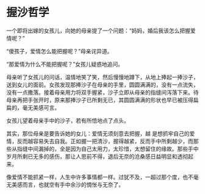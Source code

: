 # 握沙哲学

一个即将出嫁的女孩儿，向她的母亲提了一个问题：“妈妈，婚后我该怎么把握爱情呢？” 

“傻孩子，爱情怎么能把握呢？”母亲诧异道。 

“那爱情为什么不能把握呢？”女孩儿疑惑地追问。 

母亲听了女孩儿的问话，温情地笑了笑，然后慢慢地蹲下，从地上捧起一捧沙子，送到女儿的面前。女孩发现那捧沙子在母亲的手里，圆圆满满的，没有一点流失，没有一点撒落。接着母亲用力将双手握紧，沙子立即从母亲的指缝间泻落下来。待母亲再把手张开时，原来那捧沙子已所剩无已，其圆圆满满的形状也早已被压得扁扁的，毫无美感可言。 

女孩儿望着母亲手中的沙子，若有所悟地点了点头。 

其实，那位母亲是要告诉她的女儿：爱情无须刻意去把握，越 是想抓牢自己的爱情，反而越容易失去自我。正如握一把清沙，握得越紧，反而手中所剩越少，而那些从指缝中间漏掉的，全是因为自己太用力，太珍惜，太想留住的缘故。那些手中岁月所剩已无多的感伤，那让人思前不得，退后无奈的沧桑感日益明显和透彻起来。 

像爱情不能抓紧一样，人生中许多事情都一样。过犹不及，一超过那个度，也不毫无美感而言，也就空有手中余沙的惆怅与无奈了。
 